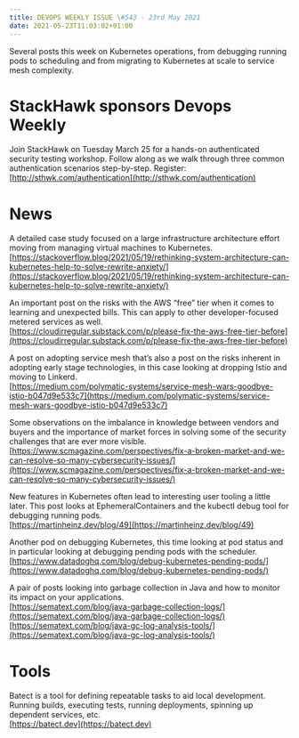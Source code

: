 ```yaml
---
title: DEVOPS WEEKLY ISSUE \#543 - 23rd May 2021 
date: 2021-05-23T11:03:02+01:00
---
```


Several posts this week on Kubernetes operations, from debugging running pods to scheduling and from migrating to Kubernetes at scale to service mesh complexity.


StackHawk sponsors Devops Weekly
============================

Join StackHawk on Tuesday March 25 for a hands-on authenticated security testing workshop. Follow along as we walk through three common authentication scenarios step-by-step. Register:
<br>[http://sthwk.com/authentication](http://sthwk.com/authentication)


News
====

A detailed case study focused on a large infrastructure architecture effort moving from managing virtual machines to Kubernetes.
<br>[https://stackoverflow.blog/2021/05/19/rethinking-system-architecture-can-kubernetes-help-to-solve-rewrite-anxiety/](https://stackoverflow.blog/2021/05/19/rethinking-system-architecture-can-kubernetes-help-to-solve-rewrite-anxiety/)


An important post on the risks with the AWS “free” tier when it comes to learning and unexpected bills. This can apply to other developer-focused metered services as well.
<br>[https://cloudirregular.substack.com/p/please-fix-the-aws-free-tier-before](https://cloudirregular.substack.com/p/please-fix-the-aws-free-tier-before)


A post on adopting service mesh that’s also a post on the risks inherent in adopting early stage technologies, in this case looking at dropping Istio and moving to Linkerd.
<br>[https://medium.com/polymatic-systems/service-mesh-wars-goodbye-istio-b047d9e533c7](https://medium.com/polymatic-systems/service-mesh-wars-goodbye-istio-b047d9e533c7)


Some observations on the imbalance in knowledge between vendors and buyers and the importance of market forces in solving some of the security challenges that are ever more visible.
<br>[https://www.scmagazine.com/perspectives/fix-a-broken-market-and-we-can-resolve-so-many-cybersecurity-issues/](https://www.scmagazine.com/perspectives/fix-a-broken-market-and-we-can-resolve-so-many-cybersecurity-issues/)


New features in Kubernetes often lead to interesting user tooling a little later. This post looks at EphemeralContainers and the kubectl debug tool for debugging running pods.
<br>[https://martinheinz.dev/blog/49](https://martinheinz.dev/blog/49)


Another pod on debugging Kubernetes, this time looking at pod status and in particular looking at debugging pending pods with the scheduler.
<br>[https://www.datadoghq.com/blog/debug-kubernetes-pending-pods/](https://www.datadoghq.com/blog/debug-kubernetes-pending-pods/)


A pair of posts looking into garbage collection in Java and how to monitor its impact on your applications.
<br>[https://sematext.com/blog/java-garbage-collection-logs/](https://sematext.com/blog/java-garbage-collection-logs/)
<br>[https://sematext.com/blog/java-gc-log-analysis-tools/](https://sematext.com/blog/java-gc-log-analysis-tools/)


Tools
=====

Batect is a tool for defining repeatable tasks to aid local development. Running builds, executing tests, running deployments, spinning up dependent services, etc.
<br>[https://batect.dev](https://batect.dev)





